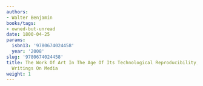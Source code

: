 ```yaml
---
authors:
- Walter Benjamin
books/tags:
- owned-but-unread
date: 1800-04-25
params:
  isbn13: '9780674024458'
  year: '2008'
slug: '9780674024458'
title: The Work Of Art In The Age Of Its Technological Reproducibility, And Other
  Writings On Media
weight: 1
---
```


<!--more-->